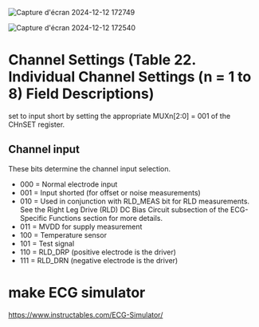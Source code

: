 ![Capture d'écran 2024-12-12 172749](https://github.com/user-attachments/assets/fb33b076-e0e3-48b5-9656-291b1b83f54d)

![Capture d'écran 2024-12-12 172540](https://github.com/user-attachments/assets/5f2ac5b1-e95a-4731-9e89-3c8d51c96cfa)


# Channel Settings (Table 22. Individual Channel Settings (n = 1 to 8) Field Descriptions)

set to input short by setting the appropriate MUXn[2:0] = 001 of the CHnSET register.

## Channel input

These bits determine the channel input selection.

- 000 = Normal electrode input
- 001 = Input shorted (for offset or noise measurements)
- 010 = Used in conjunction with RLD_MEAS bit for RLD measurements. See the Right Leg Drive (RLD) DC Bias Circuit subsection of the ECG-Specific Functions section for more details.
- 011 = MVDD for supply measurement
- 100 = Temperature sensor
- 101 = Test signal
- 110 = RLD_DRP (positive electrode is the driver)
- 111 = RLD_DRN (negative electrode is the driver)


# make ECG simulator

https://www.instructables.com/ECG-Simulator/
